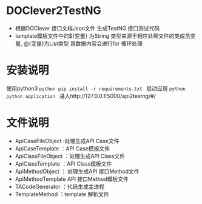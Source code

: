 # DOClever2TestNG
- 根据DOClever 接口文档Json文件 生成TestNG 接口测试代码
- template模板文件中的${变量} 为String 类型来源于相应处理文件的类成员变量, @{变量}为List类型 其数据内容会进行for 循环处理

# 安装说明
使用python3
`python
pip install -r requirements.txt
`
启动应用
`python
python application
`
进入http://127.0.0.1:5000/api2testng/#/

# 文件说明
 - ApiCaseFileObject :处理生成API Case文件
 - ApiCaseTemplate ：API Case模板文件
 - ApiClassFileObject ：处理生成API Class文件
 - ApiClassTemplate ：API Class模板文件
 - ApiMethodObject ： 处理生成API 接口Method文件
 - ApiMethodTemplate API 接口Method模板文件
 - TACodeGenerator ：代码生成主进程
 - TemplateMethod ：template 解析文件
